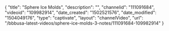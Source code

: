 {
    "title": "Sphere Ice Molds",
    "description": "",
    "channelid": "111091684",
    "videoid": "109982914",
    "date_created": "1502521576",
    "date_modified": "1504049176",
    "type": "captivate",
    "layout": "channelVideo",
    "url": "\/bbbusa-latest-videos\/sphere-ice-molds-3-notes\/111091684-109982914"
}